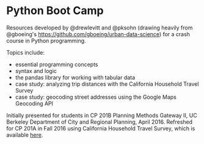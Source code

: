 # Python Boot Camp

Resources developed by @drewlevitt and @pksohn (drawing heavily from @gboeing's https://github.com/gboeing/urban-data-science) for a crash course in Python programming.

Topics include:
- essential programming concepts
- syntax and logic
- the pandas library for working with tabular data
- case study: analyzing trip distances with the California Household Travel Survey
- case study: geocoding street addresses using the Google Maps Geocoding API

Initially presented for students in CP 201B Planning Methods Gateway II, UC Berkeley Department of City and Regional Planning, April 2016.
Refreshed for CP 201A in Fall 2016 using California Household Travel Survey, which is available [here](http://www.dot.ca.gov/hq/tpp/offices/omsp/statewide_travel_analysis/chts.html).
